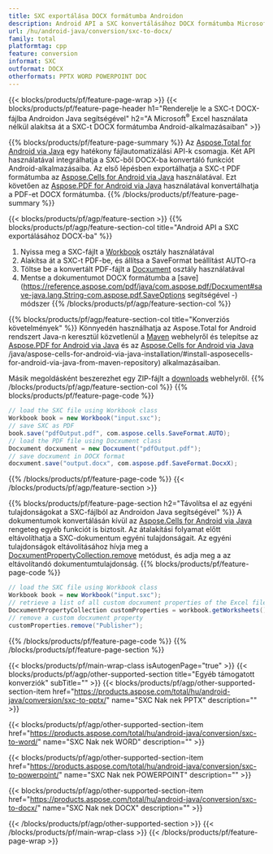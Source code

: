 ```yaml
---
title: SXC exportálása DOCX formátumba Androidon
description: Android API a SXC konvertálásához DOCX formátumba Microsoft Word használata nélkül
url: /hu/android-java/conversion/sxc-to-docx/
family: total
platformtag: cpp
feature: conversion
informat: SXC
outformat: DOCX
otherformats: PPTX WORD POWERPOINT DOC
---
```

{{< blocks/products/pf/feature-page-wrap >}}
{{< blocks/products/pf/feature-page-header h1="Renderelje le a SXC-t DOCX-fájlba Androidon Java segítségével" h2="A Microsoft<sup>&reg;</sup> Excel használata nélkül alakítsa át a SXC-t DOCX formátumba Android-alkalmazásaiban" >}}

{{% blocks/products/pf/feature-page-summary %}}
Az [Aspose.Total for Android via Java](https://products.aspose.com/total/android-java/) egy hatékony fájlautomatizálási API-k csomagja. Két API használatával integrálhatja a SXC-ből DOCX-ba konvertáló funkciót Android-alkalmazásaiba. Az első lépésben exportálhatja a SXC-t PDF formátumba az [Aspose.Cells for Android via Java](https://products.aspose.com/cells/android-java/) használatával. Ezt követően az [Aspose.PDF for Android via Java](https://products.aspose.com/pdf/android-java/) használatával konvertálhatja a PDF-et DOCX formátumba. 
{{% /blocks/products/pf/feature-page-summary  %}}

{{< blocks/products/pf/agp/feature-section >}}
{{% blocks/products/pf/agp/feature-section-col title="Android API a SXC exportálásához DOCX-ba" %}}
1. Nyissa meg a SXC-fájlt a [Workbook](https://reference.aspose.com/cells/java/com.aspose.cells/Workbook) osztály használatával
2. Alakítsa át a SXC-t PDF-be, és állítsa a SaveFormat beállítást AUTO-ra
3. Töltse be a konvertált PDF-fájlt a [Docxument](https://reference.aspose.com/pdf/java/com.aspose.pdf/Docxument) osztály használatával
4. Mentse a dokumentumot DOCX formátumba a [save](https://reference.aspose.com/pdf/java/com.aspose.pdf/Docxument#save-java.lang.String-com.aspose.pdf.SaveOptions segítségével -) módszer
{{% /blocks/products/pf/agp/feature-section-col %}}

{{% blocks/products/pf/agp/feature-section-col title="Konverziós követelmények" %}}
Könnyedén használhatja az Aspose.Total for Android rendszert Java-n keresztül közvetlenül a [Maven](https://repository.aspose.com/webapp/#/artifacts/browse/tree/General/repo/com/aspose/aspose-total) webhelyről és telepítse az [Aspose.PDF for Android via Java](https://docxs.aspose.com/pdf/androidjava/installation/) és az [Aspose.Cells for Android via Java](https://docxs.aspose.com/cells) /java/aspose-cells-for-android-via-java-installation/#install-asposecells-for-android-via-java-from-maven-repository) alkalmazásaiban.

Másik megoldásként beszerezhet egy ZIP-fájlt a [downloads](https://downloads.aspose.com/total/androidjava) webhelyről.
{{% /blocks/products/pf/agp/feature-section-col %}}
{{% blocks/products/pf/feature-page-code %}}

```java
// load the SXC file using Workbook class
Workbook book = new Workbook("input.sxc");
// save SXC as PDF
book.save("pdfOutput.pdf", com.aspose.cells.SaveFormat.AUTO);
// load the PDF file using Docxument class
Docxument docxument = new Docxument("pdfOutput.pdf");
// save docxument in DOCX format
docxument.save("output.docx", com.aspose.pdf.SaveFormat.DocxX);    
```

{{% /blocks/products/pf/feature-page-code %}}
{{< /blocks/products/pf/agp/feature-section >}}

{{% blocks/products/pf/feature-page-section  h2="Távolítsa el az egyéni tulajdonságokat a SXC-fájlból az Androidon Java segítségével" %}}
A dokumentumok konvertálásán kívül az [Aspose.Cells for Android via Java](https://products.aspose.com/cells/android-java/) rengeteg egyéb funkciót is biztosít. Az átalakítási folyamat előtt eltávolíthatja a SXC-dokumentum egyéni tulajdonságait. Az egyéni tulajdonságok eltávolításához hívja meg a [DocxumentPropertyCollection.remove](https://reference.aspose.com/cells/java/com.aspose.cells/docxumentpropertycollection#remove(java.lang.String)) metódust, és adja meg a az eltávolítandó dokumentumtulajdonság.
{{% blocks/products/pf/feature-page-code %}}

```java
// load the SXC file using Workbook class
Workbook book = new Workbook("input.sxc");
// retrieve a list of all custom docxument properties of the Excel file
DocxumentPropertyCollection customProperties = workbook.getWorksheets().getCustomDocxumentProperties();
// remove a custom docxument property
customProperties.remove("Publisher"); 
```
{{% /blocks/products/pf/feature-page-code  %}}
{{% /blocks/products/pf/feature-page-section %}}

{{< blocks/products/pf/main-wrap-class isAutogenPage="true" >}}
{{< blocks/products/pf/agp/other-supported-section title="Egyéb támogatott konverziók" subTitle="" >}}
{{< blocks/products/pf/agp/other-supported-section-item href="https://products.aspose.com/total/hu/android-java/conversion/sxc-to-pptx/" name="SXC Nak nek PPTX" description="" >}}

{{< blocks/products/pf/agp/other-supported-section-item href="https://products.aspose.com/total/hu/android-java/conversion/sxc-to-word/" name="SXC Nak nek WORD" description="" >}}

{{< blocks/products/pf/agp/other-supported-section-item href="https://products.aspose.com/total/hu/android-java/conversion/sxc-to-powerpoint/" name="SXC Nak nek POWERPOINT" description="" >}}

{{< blocks/products/pf/agp/other-supported-section-item href="https://products.aspose.com/total/hu/android-java/conversion/sxc-to-docx/" name="SXC Nak nek DOCX" description="" >}}


{{< /blocks/products/pf/agp/other-supported-section >}}
{{< /blocks/products/pf/main-wrap-class >}}
{{< /blocks/products/pf/feature-page-wrap >}}